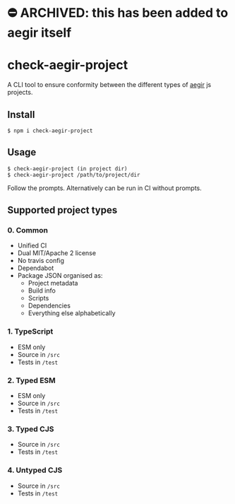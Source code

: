 # ⛔️ ARCHIVED: this has been added to aegir itself

# check-aegir-project

A CLI tool to ensure conformity between the different types of [aegir](https://www.npmjs.com/package/aegir) js projects.

## Install

```console
$ npm i check-aegir-project
```

## Usage

```console
$ check-aegir-project (in project dir)
$ check-aegir-project /path/to/project/dir
```

Follow the prompts.  Alternatively can be run in CI without prompts.

## Supported project types

### 0. Common

* Unified CI
* Dual MIT/Apache 2 license
* No travis config
* Dependabot
* Package JSON organised as:
  * Project metadata
  * Build info
  * Scripts
  * Dependencies
  * Everything else alphabetically

### 1. TypeScript

* ESM only
* Source in `/src`
* Tests in `/test`

### 2. Typed ESM

* ESM only
* Source in `/src`
* Tests in `/test`

### 3. Typed CJS

* Source in `/src`
* Tests in `/test`

### 4. Untyped CJS

* Source in `/src`
* Tests in `/test`
